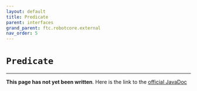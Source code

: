 ```yaml
---
layout: default
title: Predicate
parent: interfaces
grand_parent: ftc.robotcore.external
nav_order: 5
---
```

# `Predicate`
---
**This page has not yet been written**. Here is the link to the [official JavaDoc](https://ftctechnh.github.io/ftc_app/doc/javadoc/org/firstinspires/ftc/robotcore/external/Predicate.html)
        